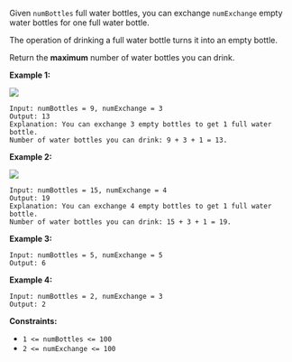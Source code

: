 Given `numBottles` full water bottles, you can exchange `numExchange` empty
water bottles for one full water bottle.

The operation of drinking a full water bottle turns it into an empty bottle.

Return the **maximum** number of water bottles you can drink.



**Example 1:**

**![](https://assets.leetcode.com/uploads/2020/07/01/sample_1_1875.png)**

    
    
    Input: numBottles = 9, numExchange = 3
    Output: 13
    Explanation: You can exchange 3 empty bottles to get 1 full water bottle.
    Number of water bottles you can drink: 9 + 3 + 1 = 13.
    

**Example 2:**

![](https://assets.leetcode.com/uploads/2020/07/01/sample_2_1875.png)

    
    
    Input: numBottles = 15, numExchange = 4
    Output: 19
    Explanation: You can exchange 4 empty bottles to get 1 full water bottle. 
    Number of water bottles you can drink: 15 + 3 + 1 = 19.
    

**Example 3:**

    
    
    Input: numBottles = 5, numExchange = 5
    Output: 6
    

**Example 4:**

    
    
    Input: numBottles = 2, numExchange = 3
    Output: 2
    



**Constraints:**

  * `1 <= numBottles <= 100`
  * `2 <= numExchange <= 100`

